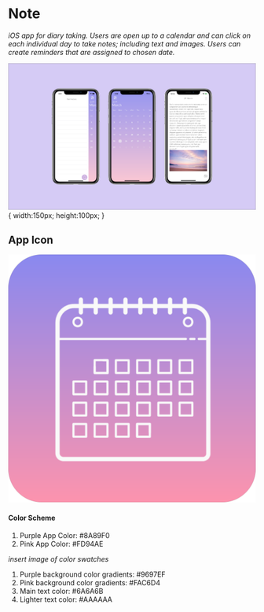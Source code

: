 # Note

*iOS app for diary taking. Users are open up to a calendar and can click on each individual day to take notes; including text and images. Users can create reminders that are assigned to chosen date.*

![screenshots, 20%](Images/Screenshots.png){
   width:150px;
   height:100px;
}

## App Icon

![appicon](Images/appIcon.png)

#### Color Scheme
1. Purple App Color: #8A89F0
2. Pink App Color: #FD94AE

*insert image of color swatches*

1. Purple background color gradients: #9697EF
2. Pink background color gradients: #FAC6D4
3. Main text color: #6A6A6B
4. Lighter text color: #AAAAAA
